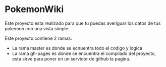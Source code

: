 # PokemonWiki

Este proyecto esta realizado para que tu puedas averiguar los datos de tus pokemon con una vista simple.

Este proyecto contiene 2 ramas:
- La rama master es donde se ecnuentra todo el codigo y logica
- La rama gh-pages es donde se encuentra el compilado del proyecto, esta sirve para poner en un servidor de github la pagina.
